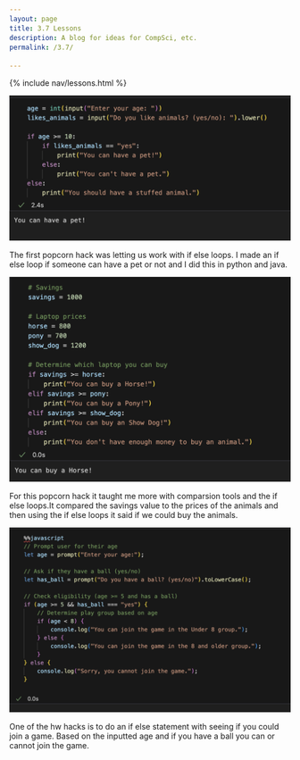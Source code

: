 ```yaml
---
layout: page
title: 3.7 Lessons
description: A blog for ideas for CompSci, etc.
permalink: /3.7/

---
```


{% include nav/lessons.html %}



![alt text](image-36.png)

 The first popcorn hack was letting us work with if else loops. I made an if else loop if someone can have a pet or not and I did this in python and java. 

![alt text](image-37.png)

 For this popcorn hack it taught me more with comparsion tools and the if else loops.It compared the savings value to the prices of the animals and then using the if else loops it said if we could buy the animals. 

![alt text](image-38.png)

One of the hw hacks is to do an if else statement with seeing if you could join a game. Based on the inputted age and if you have a ball you can or cannot join the game. 

